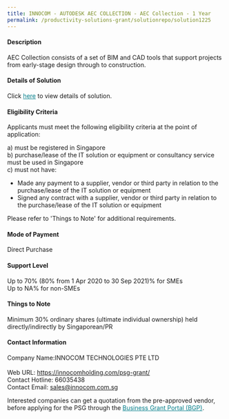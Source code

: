 ```yaml
---
title: INNOCOM - AUTODESK AEC COLLECTION - AEC Collection - 1 Year
permalink: /productivity-solutions-grant/solutionrepo/solution1225
---
```


#### Description

AEC Collection consists of a set of BIM and CAD tools that support projects from early-stage design through to construction.

#### Details of Solution

Click <a href='https://govassist.gobusiness.gov.sg/images/psg/Desensitised_Innocom_-_AEC_Collection_Annex_3_CR_wef_19_Nov_2020_Part_1.pdf' style='color:#037e8a'>here</a> to view details of solution.

#### Eligibility Criteria

Applicants must meet the following eligibility criteria at the point of application:

a) must be registered in Singapore <br>
b) purchase/lease of the IT solution or equipment or consultancy service must be used in Singapore <br>
c) must not have:
- Made any payment to a supplier, vendor or third party in relation to the purchase/lease of the IT solution or equipment
- Signed any contract with a supplier, vendor or third party in relation to the purchase/lease of the IT solution or equipment

Please refer to 'Things to Note' for additional requirements.

#### Mode of Payment
Direct Purchase

#### Support Level
Up to 70% (80% from 1 Apr 2020 to 30 Sep 2021)% for SMEs <br>
Up to NA% for non-SMEs

#### Things to Note
Minimum 30% ordinary shares (ultimate individual ownership) held directly/indirectly by Singaporean/PR

#### Contact Information
Company Name:INNOCOM TECHNOLOGIES PTE LTD  <br>Web URL: https://innocomholding.com/psg-grant/ <br>Contact Hotline: 66035438 <br>Contact Email: sales@innocom.com.sg <br>

Interested companies can get a quotation from the pre-approved vendor, before applying for the PSG through the <a target='_blank' style='color:#037e8a' href='https://www.businessgrants.gov.sg/'>Business Grant Portal (BGP)</a>.
